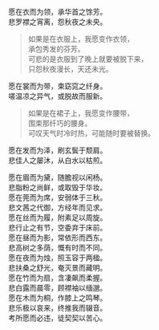 
愿在衣而为领，承华首之馀芳。  
悲罗襟之宵离，怨秋夜之未央。       
> 如果是在衣服上，我愿变作衣领，  
承包秀发的芬芳。   
可悲的是衣服到了晚上就要被脱下来，  
只怨秋夜漫长，天还未光。    

愿在裳而为带，束窈窕之纤身。  
嗟温凉之异气，或脱故而服新。    
> 如果是在裙子上，我愿变作腰带，  
围束那纤巧的腰身。  
可叹天气时冷时热，可能随时要被替换。  

愿在发而为泽，刷玄鬓于颓肩。  
悲佳人之屡沐，从白水以枯煎。   
>  


愿在眉而为黛，随膽视以闲杨。  
悲脂粉之尚鲜，或取毁于华妆。  
愿在莞而为席，安弱体于三秋。  
悲文茜之代御，方经年而见求。  
愿在丝而为履，附素足以周旋。  
悲行止之有节，空委弃于床前。  
愿在昼而为影，常依形而西东。  
悲高树之多荫，慨有时而不同。  
愿在夜而为烛，照玉容于两楹。  
悲扶桑之舒光，奄灭景而藏明。  
愿在竹而为扇，含凄飙而柔握。  
悲白露而晨零，顾襟袖以缅邈。  
愿在木而为桐，作膝上之鸣琴。   
悲乐极以哀来，终推我而辍音。  
考所愿而必违，徒契契以苦心。  


